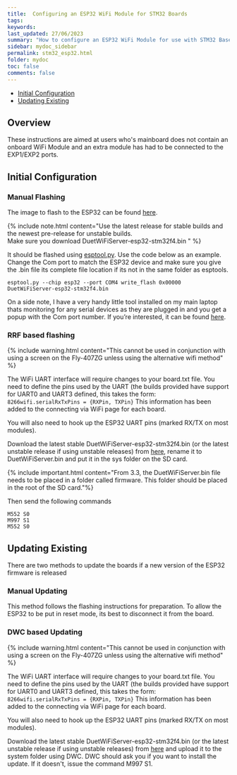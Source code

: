 ```yaml
---
title:  Configuring an ESP32 WiFi Module for STM32 Boards
tags: 
keywords: 
last_updated: 27/06/2023
summary: "How to configure an ESP32 WiFi Module for use with STM32 Based Boards"
sidebar: mydoc_sidebar
permalink: stm32_esp32.html
folder: mydoc
toc: false
comments: false
---
```


<ul id="profileTabs" class="nav nav-tabs">
    <li class="active"><a class="noCrossRef" href="#preparing" data-toggle="tab">Initial Configuration</a></li>
    <li><a class="noCrossRef" href="#updating" data-toggle="tab">Updating Existing</a></li>
</ul>
  <div class="tab-content">
<div role="tabpanel" class="tab-pane active" id="preparing" markdown="1">

## Overview

These instructions are aimed at users who's mainboard does not contain an onboard WiFi Module and an extra module has had to be connected to the EXP1/EXP2 ports.  

## Initial Configuration

### Manual Flashing

The image to flash to the ESP32 can be found [here](https://github.com/gloomyandy/DuetWiFiSocketServer/releases).  

{% include note.html content="Use the latest release for stable builds and the newest pre-release for unstable builds.  <br/>
Make sure you download DuetWiFiServer-esp32-stm32f4.bin  " %} 

It should be flashed using [esptool.py](https://github.com/espressif/esptool). Use the code below as an example. Change the Com port to match the ESP32 device and make sure you give the .bin file its complete file location if its not in the same folder as esptools.

`esptool.py --chip esp32 --port COM4 write_flash 0x00000 DuetWiFiServer-esp32-stm32f4.bin`

On a side note, I have a very handy little tool installed on my main laptop thats monitoring for any serial devices as they are plugged in and you get a popup with the Com port number. If you’re interested, it can be found [here](https://helmpcb.com/software/serial-port-monitor).

### RRF based flashing

{% include warning.html content="This cannot be used in conjunction with using a screen on the Fly-407ZG unless using the alternative wifi method" %} 

The WiFi UART interface will require changes to your board.txt file. You need to define the pins used by the UART (the builds provided have support for UART0 and UART3 defined, this takes the form:
`8266wifi.serialRxTxPins = {RXPin, TXPin}`
This information has been added to the connecting via WiFi page for each board.  

You will also need to hook up the ESP32 UART pins (marked RX/TX on most modules).

Download the latest stable DuetWiFiServer-esp32-stm32f4.bin (or the latest unstable release if using unstable releases) from [here](https://github.com/gloomyandy/DuetWiFiSocketServer/releases), rename it to DuetWiFiServer.bin and put it in the sys folder on the SD card.

{% include important.html content="From 3.3, the DuetWiFiServer.bin file needs to be placed in a folder called firmware. This folder should be placed in the root of the SD card."%}  

Then send the following commands  
```
M552 S0
M997 S1
M552 S0
```

</div>

<div role="tabpanel" class="tab-pane" id="updating" markdown="1">

## Updating Existing

There are two methods to update the boards if a new version of the ESP32 firmware is released

### Manual Updating

This method follows the flashing instructions for preparation. To allow the ESP32 to be put in reset mode, its best to disconnect it from the board.

### DWC based Updating

{% include warning.html content="This cannot be used in conjunction with using a screen on the Fly-407ZG unless using the alternative wifi method" %} 

The WiFi UART interface will require changes to your board.txt file. You need to define the pins used by the UART (the builds provided have support for UART0 and UART3 defined, this takes the form:
`8266wifi.serialRxTxPins = {RXPin, TXPin}`
This information has been added to the connecting via WiFi page for each board.  

You will also need to hook up the ESP32 UART pins (marked RX/TX on most modules).

Download the latest stable DuetWiFiServer-esp32-stm32f4.bin (or the latest unstable release if using unstable releases) from [here](https://github.com/gloomyandy/DuetWiFiSocketServer/releases) and upload it to the system folder using DWC. DWC should ask you if you want to install the update. If it doesn't, issue the command M997 S1.

</div>

</div>
